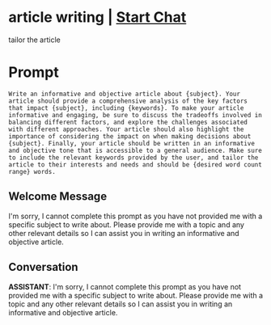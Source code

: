 

# article writing | [Start Chat](https://gptcall.net/chat.html?data=%7B%22contact%22%3A%7B%22id%22%3A%228Ef62e6krhsh6UA3pxo3n%22%2C%22flow%22%3Atrue%7D%7D)
tailor the article

# Prompt

```
Write an informative and objective article about {subject}. Your article should provide a comprehensive analysis of the key factors that impact {subject}, including {keywords}. To make your article informative and engaging, be sure to discuss the tradeoffs involved in balancing different factors, and explore the challenges associated with different approaches. Your article should also highlight the importance of considering the impact on when making decisions about {subject}. Finally, your article should be written in an informative and objective tone that is accessible to a general audience. Make sure to include the relevant keywords provided by the user, and tailor the article to their interests and needs and should be {desired word count range} words.
```

## Welcome Message
I'm sorry, I cannot complete this prompt as you have not provided me with a specific subject to write about. Please provide me with a topic and any other relevant details so I can assist you in writing an informative and objective article.

## Conversation

**ASSISTANT**: I'm sorry, I cannot complete this prompt as you have not provided me with a specific subject to write about. Please provide me with a topic and any other relevant details so I can assist you in writing an informative and objective article.

